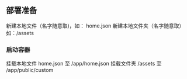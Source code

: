 ## 部署准备

新建本地文件（名字随意取)，如： home.json
新建本地文件夹（名字随意取） 如：/assets

### 启动容器

挂载本地文件 home.json 至 /app/home.json
挂载文件夹 /assets 至 /app/public/custom

